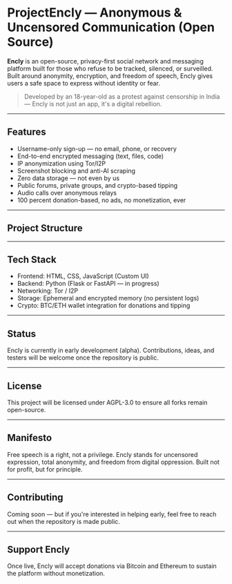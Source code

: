 # ProjectEncly — Anonymous & Uncensored Communication (Open Source)

**Encly** is an open-source, privacy-first social network and messaging platform built for those who refuse to be tracked, silenced, or surveilled. Built around anonymity, encryption, and freedom of speech, Encly gives users a safe space to express without identity or fear.

> Developed by an 18-year-old as a protest against censorship in India — Encly is not just an app, it's a digital rebellion.

---

## Features

- Username-only sign-up — no email, phone, or recovery  
- End-to-end encrypted messaging (text, files, code)  
- IP anonymization using Tor/I2P  
- Screenshot blocking and anti-AI scraping  
- Zero data storage — not even by us  
- Public forums, private groups, and crypto-based tipping  
- Audio calls over anonymous relays  
- 100 percent donation-based, no ads, no monetization, ever

---

## Project Structure


---

## Tech Stack

- Frontend: HTML, CSS, JavaScript (Custom UI)
- Backend: Python (Flask or FastAPI — in progress)
- Networking: Tor / I2P
- Storage: Ephemeral and encrypted memory (no persistent logs)
- Crypto: BTC/ETH wallet integration for donations and tipping

---

## Status

Encly is currently in early development (alpha). Contributions, ideas, and testers will be welcome once the repository is public.

---

## License

This project will be licensed under AGPL-3.0 to ensure all forks remain open-source.

---

## Manifesto

Free speech is a right, not a privilege. Encly stands for uncensored expression, total anonymity, and freedom from digital oppression. Built not for profit, but for principle.

---

## Contributing

Coming soon — but if you're interested in helping early, feel free to reach out when the repository is made public.

---

## Support Encly

Once live, Encly will accept donations via Bitcoin and Ethereum to sustain the platform without monetization.

